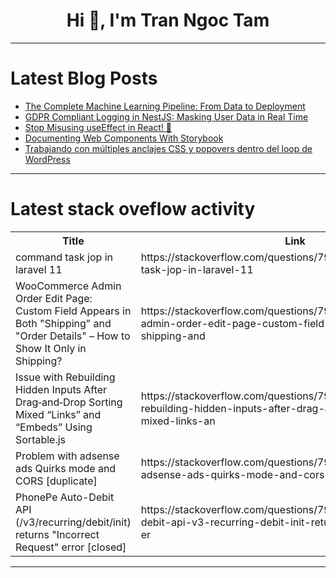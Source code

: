 <h1 align="center">Hi 👋, I'm Tran Ngoc Tam</h1>

---

# Latest Blog Posts 
<!-- BLOG-POST-LIST:START -->
- [The Complete Machine Learning Pipeline: From Data to Deployment](https://dev.to/hulk-pham/the-complete-machine-learning-pipeline-from-data-to-deployment-24p2)
- [GDPR Compliant Logging in NestJS: Masking User Data in Real Time](https://dev.to/bytehide/gdpr-compliant-logging-in-nestjs-masking-user-data-in-real-time-46ep)
- [Stop Misusing useEffect in React! 🚨](https://dev.to/joodi/stop-misusing-useeffect-in-react-1g5o)
- [Documenting Web Components With Storybook](https://dev.to/jamesives/documenting-web-components-with-storybook-2lj3)
- [Trabajando con múltiples anclajes CSS y popovers dentro del loop de WordPress](https://dev.to/sergiocanram/trabajando-con-multiples-anclajes-css-y-popovers-dentro-del-loop-de-wordpress-k3m)
<!-- BLOG-POST-LIST:END -->

---

# Latest stack oveflow activity
<table>
  <tr><th>Title</th><th>Link</th></tr>
  <!-- STACKOVERFLOW:START --><tr><td>command task jop in laravel 11</td><td>https://stackoverflow.com/questions/79452219/command-task-jop-in-laravel-11</td></tr><tr><td>WooCommerce Admin Order Edit Page: Custom Field Appears in Both &quot;Shipping&quot; and &quot;Order Details&quot; – How to Show It Only in Shipping?</td><td>https://stackoverflow.com/questions/79452119/woocommerce-admin-order-edit-page-custom-field-appears-in-both-shipping-and</td></tr><tr><td>Issue with Rebuilding Hidden Inputs After Drag‐and‐Drop Sorting Mixed “Links” and “Embeds” Using Sortable.js</td><td>https://stackoverflow.com/questions/79452043/issue-with-rebuilding-hidden-inputs-after-drag-and-drop-sorting-mixed-links-an</td></tr><tr><td>Problem with adsense ads Quirks mode and CORS [duplicate]</td><td>https://stackoverflow.com/questions/79451584/problem-with-adsense-ads-quirks-mode-and-cors</td></tr><tr><td>PhonePe Auto-Debit API &lpar;/v3/recurring/debit/init&rpar; returns &quot;Incorrect Request&quot; error [closed]</td><td>https://stackoverflow.com/questions/79451564/phonepe-auto-debit-api-v3-recurring-debit-init-returns-incorrect-request-er</td></tr><!-- STACKOVERFLOW:END -->
</table>

---


